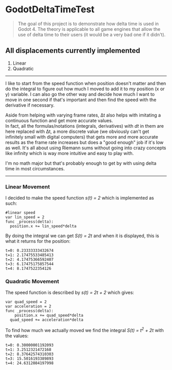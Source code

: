 # GodotDeltaTimeTest
> The goal of this project is to demonstrate how delta time is used in Godot 4. The theory is applicable to all game engines that allow the use of delta time to their users (it would be a very bad one if it didn't).

## All displacements currently implemented
1. Linear
2. Quadratic
---
I like to start from the speed function when position doesn't matter and then do the integral to figure out how much I moved to add it to my position (x or y) variable.
I can also go the other way and decide how much I want to move in one second if that's important and then find the speed with the derivative if necessary.
  
Aside from helping with varying frame rates, Δt also helps with imitating a continuous function and get more accurate values.  
In fact, all the formulas/notations (integrals, derivatives) with _dt_ in them are here replaced with Δt, a more discrete value (we obviously can't get infinitely small with digital computers) that gets more and more accurate results as the frame rate increases but does a "good enough" job if it's low as well. It's all about using Riemann sums without going into crazy concepts like infinity which is way more intuitive and easy to play with.
  
I'm no math major but that's probably enough to get by with using delta time in most circumstances.

---
### Linear Movement
I decided to make the speed function _s(t) = 2_ which is implemented as such:  
```gdscript
#linear speed
var lin_speed = 2
func _process(delta):
  position.x += lin_speed*delta
```
By doing the integral we can get _S(t) = 2t_ and when it is displayed, this is what it returns for the position:
```
t=0: 0.23333333432674
t=1: 2.17475533485413
t=2: 4.17475366592407
t=3: 6.17475175857544
t=4: 8.1747522354126
```

### Quadratic Movement
The speed function is described by _s(t) = 2t + 2_ which gives:
```gdscript
var quad_speed = 2
var acceleration = 2
func _process(delta):
	position.x += quad_speed*delta
  quad_speed += acceleration*delta
```
To find how much we actually moved we find the integral _S(t) = t<sup>2</sup> + 2t_ with the values:
```
t=0: 0.30000001192093
t=1: 3.2512321472168
t=2: 8.37642574310303
t=3: 15.5016193389893
t=4: 24.6312084197998
```
